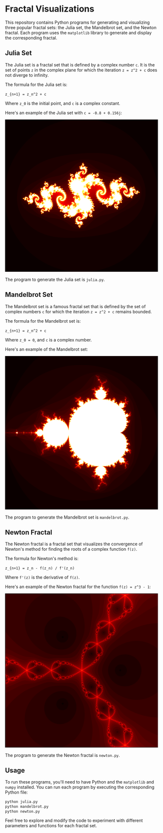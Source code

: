 # Fractal Visualizations

This repository contains Python programs for generating and visualizing three popular fractal sets: the Julia set, the Mandelbrot set, and the Newton fractal. Each program uses the `matplotlib` library to generate and display the corresponding fractal.

## Julia Set

The Julia set is a fractal set that is defined by a complex number `c`. It is the set of points `z` in the complex plane for which the iteration `z = z^2 + c` does not diverge to infinity.

The formula for the Julia set is:

`z_{n+1} = z_n^2 + c`

Where `z_0` is the initial point, and `c` is a complex constant.

Here's an example of the Julia set with `c = -0.8 + 0.156j`:

![Julia Set](img/julia_set.png)

The program to generate the Julia set is `julia.py`.

## Mandelbrot Set

The Mandelbrot set is a famous fractal set that is defined by the set of complex numbers `c` for which the iteration `z = z^2 + c` remains bounded.

The formula for the Mandelbrot set is:

`z_{n+1} = z_n^2 + c`

Where `z_0 = 0`, and `c` is a complex number.

Here's an example of the Mandelbrot set:

![Mandelbrot Set](img/mandelbrot_set.png)

The program to generate the Mandelbrot set is `mandelbrot.py`.

## Newton Fractal

The Newton fractal is a fractal set that visualizes the convergence of Newton's method for finding the roots of a complex function `f(z)`.

The formula for Newton's method is:

`z_{n+1} = z_n - f(z_n) / f'(z_n)`

Where `f'(z)` is the derivative of `f(z)`.

Here's an example of the Newton fractal for the function `f(z) = z^3 - 1`:

![Newton Fractal](img/newton_fractal.png)

The program to generate the Newton fractal is `newton.py`.

## Usage

To run these programs, you'll need to have Python and the `matplotlib` and `numpy` installed.
You can run each program by executing the corresponding Python file:
```
python julia.py
python mandelbrot.py
python newton.py
```
Feel free to explore and modify the code to experiment with different parameters and functions for each fractal set.
